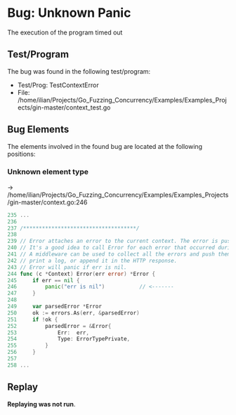 # Bug: Unknown Panic

The execution of the program timed out

## Test/Program
The bug was found in the following test/program:

- Test/Prog: TestContextError
- File: /home/ilian/Projects/Go_Fuzzing_Concurrency/Examples/Examples_Projects/gin-master/context_test.go

## Bug Elements
The elements involved in the found bug are located at the following positions:

###  Unknown element type
-> /home/ilian/Projects/Go_Fuzzing_Concurrency/Examples/Examples_Projects/gin-master/context.go:246
```go
235 ...
236 
237 /************************************/
238 
239 // Error attaches an error to the current context. The error is pushed to a list of errors.
240 // It's a good idea to call Error for each error that occurred during the resolution of a request.
241 // A middleware can be used to collect all the errors and push them to a database together,
242 // print a log, or append it in the HTTP response.
243 // Error will panic if err is nil.
244 func (c *Context) Error(err error) *Error {
245 	if err == nil {
246 		panic("err is nil")           // <-------
247 	}
248 
249 	var parsedError *Error
250 	ok := errors.As(err, &parsedError)
251 	if !ok {
252 		parsedError = &Error{
253 			Err:  err,
254 			Type: ErrorTypePrivate,
255 		}
256 	}
257 
258 ...
```


## Replay
**Replaying was not run**.

